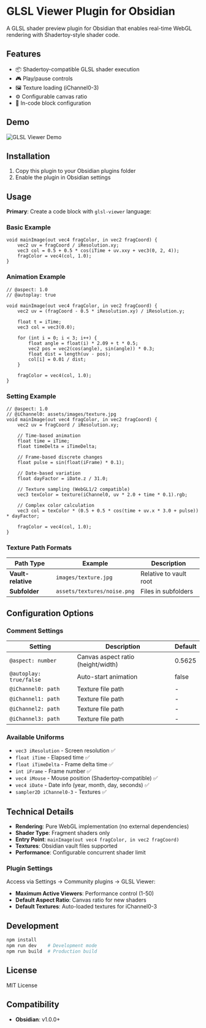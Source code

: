 ﻿# GLSL Viewer Plugin for Obsidian

A GLSL shader preview plugin for Obsidian that enables real-time WebGL rendering with Shadertoy-style shader code.

## Features

- 📦 Shadertoy-compatible GLSL shader execution
- 🎮 Play/pause controls
- 🖼️ Texture loading (iChannel0-3)
- ⚙️ Configurable canvas ratio
- 🔧 In-code block configuration

## Demo

![GLSL Viewer Demo](assets/imgs/examples.gif)

## Installation

1. Copy this plugin to your Obsidian plugins folder
2. Enable the plugin in Obsidian settings

## Usage

**Primary**: Create a code block with `glsl-viewer` language:

### Basic Example

```glsl-viewer
void mainImage(out vec4 fragColor, in vec2 fragCoord) {
    vec2 uv = fragCoord / iResolution.xy;
    vec3 col = 0.5 + 0.5 * cos(iTime + uv.xxy + vec3(0, 2, 4));
    fragColor = vec4(col, 1.0);
}
```

### Animation Example

```glsl-viewer
// @aspect: 1.0
// @autoplay: true

void mainImage(out vec4 fragColor, in vec2 fragCoord) {
    vec2 uv = (fragCoord - 0.5 * iResolution.xy) / iResolution.y;

    float t = iTime;
    vec3 col = vec3(0.0);

    for (int i = 0; i < 3; i++) {
        float angle = float(i) * 2.09 + t * 0.5;
        vec2 pos = vec2(cos(angle), sin(angle)) * 0.3;
        float dist = length(uv - pos);
        col[i] = 0.01 / dist;
    }

    fragColor = vec4(col, 1.0);
}
```

### Setting Example

```glsl-viewer
// @aspect: 1.0
// @iChannel0: assets/images/texture.jpg
void mainImage(out vec4 fragColor, in vec2 fragCoord) {
    vec2 uv = fragCoord / iResolution.xy;

    // Time-based animation
    float time = iTime;
    float timeDelta = iTimeDelta;

    // Frame-based discrete changes
    float pulse = sin(float(iFrame) * 0.1);

    // Date-based variation
    float dayFactor = iDate.z / 31.0;

    // Texture sampling (WebGL1/2 compatible)
    vec3 texColor = texture(iChannel0, uv * 2.0 + time * 0.1).rgb;

    // Complex color calculation
    vec3 col = texColor * (0.5 + 0.5 * cos(time + uv.x * 3.0 + pulse)) * dayFactor;

    fragColor = vec4(col, 1.0);
}
```

### Texture Path Formats

| Path Type | Example | Description |
|-----------|---------|-------------|
| **Vault-relative** | `images/texture.jpg` | Relative to vault root |
| **Subfolder** | `assets/textures/noise.png` | Files in subfolders |

## Configuration Options

### Comment Settings

| Setting | Description | Default |
|---------|-------------|---------|
| `@aspect: number` | Canvas aspect ratio (height/width) | 0.5625 |
| `@autoplay: true/false` | Auto-start animation | false |
| `@iChannel0: path` | Texture file path | - |
| `@iChannel1: path` | Texture file path | - |
| `@iChannel2: path` | Texture file path | - |
| `@iChannel3: path` | Texture file path | - |

### Available Uniforms

- `vec3 iResolution` - Screen resolution ✅
- `float iTime` - Elapsed time ✅
- `float iTimeDelta` - Frame delta time ✅
- `int iFrame` - Frame number ✅
- `vec4 iMouse` - Mouse position (Shadertoy-compatible) ✅
- `vec4 iDate` - Date info (year, month, day, seconds) ✅
- `sampler2D iChannel0-3` - Textures ✅

## Technical Details

- **Rendering**: Pure WebGL implementation (no external dependencies)
- **Shader Type**: Fragment shaders only
- **Entry Point**: `mainImage(out vec4 fragColor, in vec2 fragCoord)`
- **Textures**: Obsidian vault files supported
- **Performance**: Configurable concurrent shader limit

### Plugin Settings

Access via Settings → Community plugins → GLSL Viewer:

- **Maximum Active Viewers**: Performance control (1-50)
- **Default Aspect Ratio**: Canvas ratio for new shaders
- **Default Textures**: Auto-loaded textures for iChannel0-3

## Development

```bash
npm install
npm run dev    # Development mode
npm run build  # Production build
```

## License

MIT License

## Compatibility

- **Obsidian**: v1.0.0+
